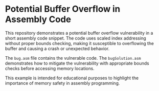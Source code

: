 # Potential Buffer Overflow in Assembly Code

This repository demonstrates a potential buffer overflow vulnerability in a short assembly code snippet. The code uses scaled index addressing without proper bounds checking, making it susceptible to overflowing the buffer and causing a crash or unexpected behavior.

The `bug.asm` file contains the vulnerable code.  The `bugSolution.asm` demonstrates how to mitigate the vulnerability with appropriate bounds checks before accessing memory locations.

This example is intended for educational purposes to highlight the importance of memory safety in assembly programming.